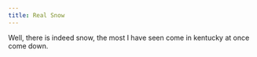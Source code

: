 ```yaml
---
title: Real Snow
---
```


Well, there is indeed snow, the most I have seen come in kentucky at once come down.